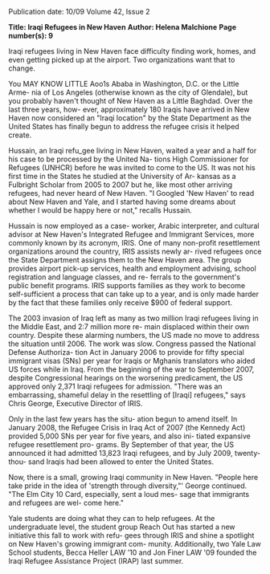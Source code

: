 Publication date: 10/09
Volume 42, Issue 2

**Title: Iraqi Refugees in New Haven**
**Author: Helena Malchione**
**Page number(s): 9**

Iraqi refugees living in New Haven face difficulty finding work, homes, and even 
getting picked up at the airport. Two organizations want that to change. 

You MAY KNOW LITTLE Aoo1s Ababa 
in Washington, D.C. or the Little Arme-
nia of Los Angeles (otherwise known as 
the city of Glendale), but you probably 
haven't thought of New Haven as a Little 
Baghdad. Over the last three years, how-
ever, approximately 180 Iraqis have arrived 
in New Haven 
now considered an "Iraqi 
location" by the State Department 
as the 
United States has finally begun to address 
the refugee crisis it helped create. 

Hussain, an Iraqi refu_gee living in New 
Haven, waited a year and a half for his 
case to be processed by the United Na-
tions High Commissioner for Refugees 
(UNHCR) before he was invited to come 
to the US. It was not his first time in the 
States 
he studied at the University of Ar-
kansas as a Fulbright Scholar from 2005 
to 2007 
but he, like most other arriving 
refugees, had never heard of New Haven. 
"I Googled 'New Haven' to read about 
New Haven and Yale, and I started having 
some dreams about whether I would be 
happy here or not," recalls Hussain. 

Hussain is now employed as a case-
worker, Arabic interpreter, and cultural 
advisor at New Haven's Integrated Refugee 
and Immigrant Services, more commonly 
known by its acronym, IRIS. One of many 
non-profit 
resettlement 
organizations 
around the country, IRIS assists newly ar-
rived refugees once the State Department 
assigns them to the New Haven area. The 
group provides airport pick-up services, 
health and employment advising, school 
registration and language classes, and re-
ferrals to the government's public benefit 
programs. IRIS supports families as they 
work to become self-sufficient 
a process 
that can take up to a year, and is only made 
harder by the fact that these families only 
receive $900 of federal support. 

The 2003 invasion of Iraq left as many 
as two million Iraqi refugees living in the 
Middle East, and 2:7 million more re-
main displaced within their own country. 
Despite these alarming numbers, the US 
made no move to address the situation 
until 2006. The work was slow. Congress 
passed the National Defense Authoriza-
tion Act in January 2006 to provide for 
fifty special immigrant visas (SNs) per 
year for Iraqis or Mghanis translators who 
aided US forces while in Iraq. From the 
beginning of the war to September 2007, 
despite Congressional hearings on the 
worsening predicament, the US approved 
only 2,371 Iraqi refugees for admission. 
"There was an embarrassing, shameful 
delay in the resettling of [Iraqi] refugees," 
says Chris George, Executive Director of 
IRIS. 

Only in the last few years has the situ-
ation begun to amend itself. In January 
2008, the Refugee Crisis in Iraq Act of 
2007 (the Kennedy Act) provided 5,000 
SNs per year for five years, and also ini-
tiated expansive refugee resettlement pro-
grams. By September of that year, the US 
announced it had admitted 13,823 Iraqi 
refugees, and by July 2009, twenty-thou-
sand Iraqis had been allowed to enter the 
United States. 

Now, there is a small, growing Iraqi 
community in New Haven. "People here 
take pride in the idea of 'strength through 
diversity,"' George continued. "The Elm 
City 10 Card, especially, sent a loud mes-
sage that immigrants and refugees are wel-
come here." 

Yale students are doing what they can to 
help refugees. At the undergraduate level, 
the student group Reach Out has started a 
new initiative this fall to work with refu-
gees through IRIS and shine a spotlight 
on New Haven's growing immigrant com-
munity. Additionally, two Yale Law School 
students, Becca Heller LAW '10 and Jon 
Finer LAW '09 founded the Iraqi Refugee 
Assistance Project (IRAP) last summer.